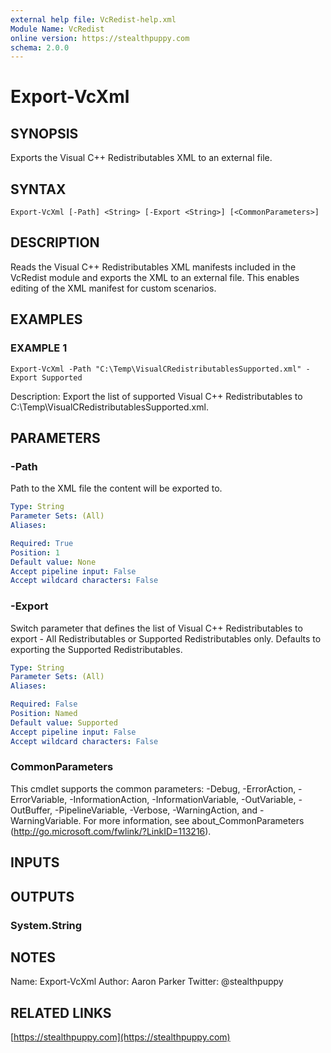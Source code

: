 ```yaml
---
external help file: VcRedist-help.xml
Module Name: VcRedist
online version: https://stealthpuppy.com
schema: 2.0.0
---
```


# Export-VcXml

## SYNOPSIS
Exports the Visual C++ Redistributables XML to an external file.

## SYNTAX

```
Export-VcXml [-Path] <String> [-Export <String>] [<CommonParameters>]
```

## DESCRIPTION
Reads the Visual C++ Redistributables XML manifests included in the VcRedist module and exports the XML to an external file.
This enables editing of the XML manifest for custom scenarios.

## EXAMPLES

### EXAMPLE 1
```
Export-VcXml -Path "C:\Temp\VisualCRedistributablesSupported.xml" -Export Supported
```

Description:
Export the list of supported Visual C++ Redistributables to C:\Temp\VisualCRedistributablesSupported.xml.

## PARAMETERS

### -Path
Path to the XML file the content will be exported to.

```yaml
Type: String
Parameter Sets: (All)
Aliases:

Required: True
Position: 1
Default value: None
Accept pipeline input: False
Accept wildcard characters: False
```

### -Export
Switch parameter that defines the list of Visual C++ Redistributables to export - All Redistributables or Supported Redistributables only.
Defaults to exporting the Supported Redistributables.

```yaml
Type: String
Parameter Sets: (All)
Aliases:

Required: False
Position: Named
Default value: Supported
Accept pipeline input: False
Accept wildcard characters: False
```

### CommonParameters
This cmdlet supports the common parameters: -Debug, -ErrorAction, -ErrorVariable, -InformationAction, -InformationVariable, -OutVariable, -OutBuffer, -PipelineVariable, -Verbose, -WarningAction, and -WarningVariable.
For more information, see about_CommonParameters (http://go.microsoft.com/fwlink/?LinkID=113216).

## INPUTS

## OUTPUTS

### System.String

## NOTES
Name: Export-VcXml
Author: Aaron Parker
Twitter: @stealthpuppy

## RELATED LINKS

[https://stealthpuppy.com](https://stealthpuppy.com)

